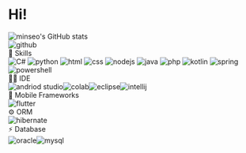  # Hi! 
<!--
**dlwlstjs/dlwlstjs** is a ✨ _special_ ✨ repository because its `README.md` (this file) appears on your GitHub profile.

Here are some ideas to get you started:

- 🔭 I’m currently working on ...
- 🌱 I’m currently learning ...
- 👯 I’m looking to collaborate on ...
- 🤔 I’m looking for help with ...
- 💬 Ask me about ...
- 📫 How to reach me: ...
- 😄 Pronouns: ...
- ⚡ Fun fact: ...
-->
![minseo's GitHub stats](https://github-readme-stats.vercel.app/api?username=dlwlstjs&show_icons=true&theme=dracula)<br>
![github](https://github-readme-stats.vercel.app/api/top-langs/?username=dlwlstjs&theme=blue-green)<br>
🚀 Skills<br>
![C#](https://img.shields.io/badge/C%23-239120?style=for-the-badge&logo=c-sharp&logoColor=white)
![python](https://img.shields.io/badge/Python-3776AB?style=for-the-badge&logo=python&logoColor=white)
![html](https://img.shields.io/badge/HTML-239120?style=for-the-badge&logo=html5&logoColor=white)
![css](https://img.shields.io/badge/CSS-239120?&style=for-the-badge&logo=css3&logoColor=white)
![nodejs](https://img.shields.io/badge/Node.js-43853D?style=for-the-badge&logo=node.js&logoColor=white)
![java](https://img.shields.io/badge/Java-ED8B00?style=for-the-badge&logo=openjdk&logoColor=white)
![php](https://img.shields.io/badge/PHP-777BB4?style=for-the-badge&logo=php&logoColor=white)
![kotlin](https://img.shields.io/badge/Kotlin-0095D5?&style=for-the-badge&logo=kotlin&logoColor=white)
![spring](https://img.shields.io/badge/Spring-6DB33F?style=for-the-badge&logo=spring&logoColor=white)
![powershell](https://img.shields.io/badge/Powershell-2CA5E0?style=for-the-badge&logo=powershell&logoColor=white)<br>
👩‍💻 IDE<br>
![andriod studio](https://img.shields.io/badge/Android_Studio-3DDC84?style=for-the-badge&logo=android-studio&logoColor=white)![colab](https://img.shields.io/badge/Colab-F9AB00?style=for-the-badge&logo=googlecolab&color=525252)![eclipse](https://img.shields.io/badge/Eclipse-2C2255?style=for-the-badge&logo=eclipse&logoColor=white)![intellij](	https://img.shields.io/badge/IntelliJ_IDEA-000000.svg?style=for-the-badge&logo=intellij-idea&logoColor=white)<br>
📱 Mobile Frameworks<br>
![flutter](https://img.shields.io/badge/Flutter-02569B?style=for-the-badge&logo=flutter&logoColor=white)<br>
⚙️ ORM<br>
![hibernate](https://img.shields.io/badge/Hibernate-59666C?style=for-the-badge&logo=Hibernate&logoColor=white)<br>
⚡ Database<br>
![oracle](https://img.shields.io/badge/Oracle-F80000?style=for-the-badge&logo=Oracle&logoColor=white)![mysql](https://img.shields.io/badge/MySQL-005C84?style=for-the-badge&logo=mysql&logoColor=white)<br>
